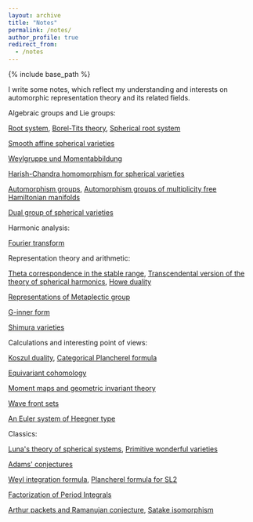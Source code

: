 ```yaml
---
layout: archive
title: "Notes"
permalink: /notes/
author_profile: true
redirect_from:
  - /notes
---
```


{% include base_path %}

I write some notes, which reflect my understanding and interests on automorphic representation theory and its related fields. 

Algebraic groups and Lie groups:

[Root system](https://glucklichrui.github.io/files/Root_system.pdf), [Borel-Tits theory](https://glucklichrui.github.io/files/Borel_Tits_theory.pdf), [Spherical root system](https://glucklichrui.github.io/files/Spherical_root_system.pdf)


[Smooth affine spherical varieties](https://glucklichrui.github.io/files/smooth_affine.pdf)


[Weylgruppe und Momentabbildung](https://glucklichrui.github.io/files/Weylgruppe.pdf)


[Harish-Chandra homomorphism for spherical varieties](https://glucklichrui.github.io/files/Harish_Chandra_homomorphism.pdf) 


[Automorphism groups](https://glucklichrui.github.io/files/Automorphism_groups.pdf), [Automorphism groups of multiplicity free Hamiltonian manifolds](https://glucklichrui.github.io/files/Automorphisms_Hamiltonian.pdf) 


[Dual group of spherical varieties](https://glucklichrui.github.io/files/Dual_group.pdf)


Harmonic analysis: 

[Fourier transform](https://glucklichrui.github.io/files/Fourier_transform.pdf)


Representation theory and arithmetic:

[Theta correspondence in the stable range](https://glucklichrui.github.io/files/Theta_stable.pdf), [Transcendental version of the theory of spherical harmonics](https://glucklichrui.github.io/files/spherical_harmonics.pdf), [Howe duality](https://glucklichrui.github.io/files/Howe_duality.pdf)


[Representations of Metaplectic group](https://glucklichrui.github.io/files/Metaplectic_group.pdf)


[G-inner form](https://glucklichrui.github.io/files/Geometric_cocycle.pdf)



[Shimura varieties](https://glucklichrui.github.io/files/Shimura_varieties.pdf) 


Calculations and interesting point of views:   

[Koszul duality](https://glucklichrui.github.io/files/Koszul_duality.pdf), [Categorical Plancherel formula](https://glucklichrui.github.io/files/Categorical_Plancherel_formula.pdf)


[Equivariant cohomology](https://glucklichrui.github.io/files/Equivariant_cohomology.pdf)


[Moment maps and geometric invariant theory](https://glucklichrui.github.io/files/moment_maps.pdf)


[Wave front sets](https://glucklichrui.github.io/files/Wave_front_sets.pdf) 


[An Euler system of Heegner type](https://glucklichrui.github.io/files/Euler_Heegner.pdf) 


Classics: 

[Luna's theory of spherical systems](https://glucklichrui.github.io/files/Spherical_system.pdf), [Primitive wonderful varieties](https://glucklichrui.github.io/files/Primitive_wonderful_varieties.pdf)


[Adams' conjectures](https://glucklichrui.github.io/files/dual_pairs.pdf)


[Weyl integration formula](https://glucklichrui.github.io/files/Weyl_integration_formula.pdf), [Plancherel formula for SL2](https://glucklichrui.github.io/files/Plancherel_formula.pdf)


[Factorization of Period Integrals](https://glucklichrui.github.io/files/Factorization.pdf) 


[Arthur packets and Ramanujan conjecture](https://glucklichrui.github.io/files/Shahidi.pdf), [Satake isomorphism](https://glucklichrui.github.io/files/Satake.pdf)






